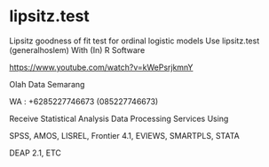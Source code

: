 # lipsitz.test
Lipsitz goodness of fit test for ordinal logistic models Use lipsitz.test (generalhoslem) With (In) R Software

https://www.youtube.com/watch?v=kWePsrjkmnY

Olah Data Semarang

WA : +6285227746673 (085227746673)

Receive Statistical Analysis Data Processing Services Using

SPSS, AMOS, LISREL, Frontier 4.1, EVIEWS, SMARTPLS, STATA

DEAP 2.1, ETC

